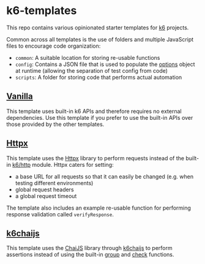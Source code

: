 # k6-templates
 
This repo contains various opinionated starter templates for [k6](https://k6.io/) projects.

Common across all templates is the use of folders and multiple JavaScript files to encourage code organization:

- `common`: A suitable location for storing re-usable functions
- `config`: Contains a JSON file that is used to populate the [options](https://k6.io/docs/using-k6/options/) object at runtime (allowing the separation of test config from code)
- `scripts`: A folder for storing code that performs actual automation


## [Vanilla](vanilla/README.md)
This template uses built-in k6 APIs and therefore requires no external dependencies. Use this template if you prefer to use the built-in APIs over those provided by the other templates.

## [Httpx](httpx/README.md)

This template uses the [Httpx](https://k6.io/docs/javascript-api/jslib/httpx/) library to perform requests instead of the built-in [k6/http](https://k6.io/docs/javascript-api/k6-http/) module. Httpx caters for setting:
- a base URL for all requests so that it can easily be changed (e.g. when testing different environments)
- global request headers
- a global request timeout

The template also includes an example re-usable function for performing response validation called `verifyResponse`.

## [k6chaijs](k6chaijs/README.md)

This template uses the [ChaiJS](https://www.chaijs.com/) library through [k6chaijs](https://k6.io/docs/javascript-api/jslib/k6chaijs/) to perform assertions instead of using the built-in [group](https://k6.io/docs/javascript-api/k6/group-name-fn/) and [check](https://k6.io/docs/javascript-api/k6/check-val-sets-tags/) functions.
